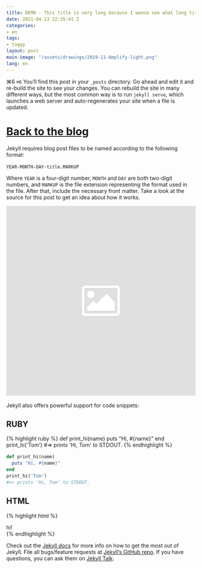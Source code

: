 ```yaml
---
title: DEMO - This title is very long because I wanna see what long titles look like
date: 2021-04-13 22:35:41 Z
categories:
- en
tags:
- taggy
layout: post
main-image: "/assets/drawings/2019-11-Amplify-light.png"
lang: en
---
```


⌘6 `⌘6` You’ll find this post in your `_posts` directory. Go ahead and edit it and re-build the site to see your changes. You can rebuild the site in many different ways, but the most common way is to run `jekyll serve`, which launches a web server and auto-regenerates your site when a file is updated.

# [Back to the blog](/en/blog)

Jekyll requires blog post files to be named according to the following format:

`YEAR-MONTH-DAY-title.MARKUP`

Where `YEAR` is a four-digit number, `MONTH` and `DAY` are both two-digit numbers, and `MARKUP` is the file extension representing the format used in the file. After that, include the necessary front matter. Take a look at the source for this post to get an idea about how it works.

![](/assets/placeholder.png)

Jekyll also offers powerful support for code snippets:

## RUBY

{% highlight ruby %}
def print_hi(name)
  puts "Hi, #{name}"
end
print_hi('Tom')
#=> prints 'Hi, Tom' to STDOUT.
{% endhighlight %}

```ruby 
def print_hi(name)
  puts "Hi, #{name}"
end
print_hi('Tom')
#=> prints 'Hi, Tom' to STDOUT.
```


## HTML
{% highlight html %}
<div>hi!</div>
{% endhighlight %}



Check out the [Jekyll docs][jekyll-docs] for more info on how to get the most out of Jekyll. File all bugs/feature requests at [Jekyll’s GitHub repo][jekyll-gh]. If you have questions, you can ask them on [Jekyll Talk][jekyll-talk].

[jekyll-docs]: https://jekyllrb.com/docs/home
[jekyll-gh]:   https://github.com/jekyll/jekyll
[jekyll-talk]: https://talk.jekyllrb.com/